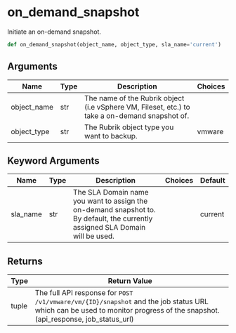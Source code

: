 # on_demand_snapshot

Initiate an on-demand snapshot.
```py
def on_demand_snapshot(object_name, object_type, sla_name='current')
```

## Arguments
| Name        | Type | Description                                                                 | Choices |
|-------------|------|-----------------------------------------------------------------------------|---------|
| object_name  | str  | The name of the Rubrik object (i.e vSphere VM, Fileset, etc.) to take a on-demand snapshot of. |         |
| object_type  | str  | The Rubrik object type you want to backup.  |    vmware     |
## Keyword Arguments
| Name        | Type | Description                                                                 | Choices | Default |
|-------------|------|-----------------------------------------------------------------------------|---------|---------|
| sla_name  | str  | The SLA Domain name you want to assign the on-demand snapshot to. By default, the currently assigned SLA Domain will be used.  |         |    current     |

## Returns
| Type | Return Value                                                                                   |
|------|-----------------------------------------------------------------------------------------------|
| tuple  | The full API response for `POST /v1/vmware/vm/{ID}/snapshot` and the job status URL which can be used to monitor progress of the snapshot. (api_response, job_status_url) |
